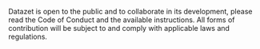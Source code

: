 Datazet is open to the public and to collaborate in its development, please read the Code of Conduct and the available instructions.  All forms of contribution will be subject to and comply with applicable laws and regulations.
